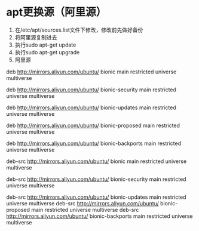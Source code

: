 # apt更换源（阿里源）

1. 在/etc/apt/sources.list文件下修改，修改前先做好备份
2. 将阿里源复制进去
3. 执行sudo apt-get update
4. 执行sudo apt-get upgrade
5. 阿里源

deb http://mirrors.aliyun.com/ubuntu/ bionic main restricted universe multiverse 

deb http://mirrors.aliyun.com/ubuntu/ bionic-security main restricted universe multiverse 

deb http://mirrors.aliyun.com/ubuntu/ bionic-updates main restricted universe multiverse 

deb http://mirrors.aliyun.com/ubuntu/ bionic-proposed main restricted universe multiverse 

deb http://mirrors.aliyun.com/ubuntu/ bionic-backports main restricted universe multiverse 

deb-src http://mirrors.aliyun.com/ubuntu/ bionic main restricted universe multiverse 

deb-src http://mirrors.aliyun.com/ubuntu/ bionic-security main restricted universe multiverse 

deb-src http://mirrors.aliyun.com/ubuntu/ bionic-updates main restricted universe multiverse deb-src http://mirrors.aliyun.com/ubuntu/ bionic-proposed main restricted universe multiverse deb-src http://mirrors.aliyun.com/ubuntu/ bionic-backports main restricted universe multiverse